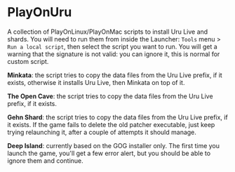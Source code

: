 # PlayOnUru
A collection of PlayOnLinux/PlayOnMac scripts to install Uru Live and shards. You will need to run them from inside the Launcher: <code>Tools</code> menu > <code>Run a local script</code>, then select the script you want to run. You will get a warning that the signature is not valid: you can ignore it, this is normal for custom script.

<b>Minkata</b>: the script tries to copy the data files from the Uru Live prefix, if it exists, otherwise it installs Uru Live, then Minkata on top of it.

<b>The Open Cave</b>: the script tries to copy the data files from the Uru Live prefix, if it exists.

<b>Gehn Shard</b>: the script tries to copy the data files from the Uru Live prefix, if it exists.
If the game fails to delete the old patcher executable, just keep trying relaunching it, after a couple of attempts it should manage.

<b>Deep Island</b>: currently based on the GOG installer only. The first time you launch the game, you'll get a few error alert, but you should be able to ignore them and continue.
